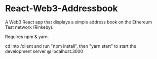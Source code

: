 # React-Web3-Addressbook

A Web3 React app that displays a simple address book on the Ethereum Test network (Rinkeby).

Requires npm & yarn.

cd into /client and run "npm install", then "yarn start" to start the development server @ localhost:3000

